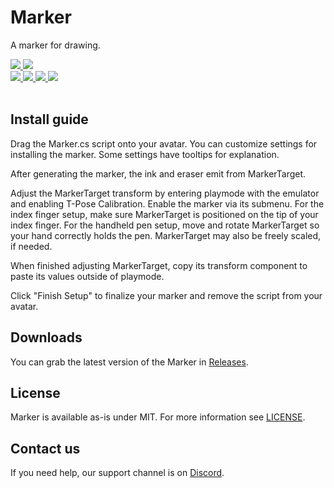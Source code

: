 <div>
  <h1>Marker</h1>
  <p>
     A marker for drawing.
  </p>

  <a href="https://github.com/VRLabs/Marker/releases/latest">
    <img src="https://img.shields.io/github/v/release/VRLabs/Marker.svg?style=flat-square">
  </a>
  <a href="https://github.com/VRLabs/Marker/releases/latest">
    <img src="https://img.shields.io/badge/Unity-2019.4-green.svg?style=flat-square">
  </a>
  <br />
  <a href="https://github.com/VRLabs/Marker/issues">
    <img src="https://img.shields.io/github/issues-raw/VRLabs/Marker.svg?style=flat-square">
  </a>
  <a href="https://github.com/VRLabs/Marker/issues?q=is%3Aissue+is%3Aclosed">
    <img src="https://img.shields.io/github/issues-closed-raw/VRLabs/Marker.svg?style=flat-square">
  </a>
  <a href="https://github.com/VRLabs/Marker/pull">
    <img src="https://img.shields.io/github/issues-pr-raw/VRLabs/Marker.svg?style=flat-square">
  </a>
  <a href="https://github.com/VRLabs/Marker/pulls?q=is%3Apr+is%3Aclosed">
    <img src="https://img.shields.io/github/issues-pr-closed-raw/VRLabs/Marker.svg?style=flat-square">
  </a>
  <br />
  <br />
</div>

## Install guide

Drag the Marker.cs script onto your avatar. You can customize settings for installing the marker. Some settings have tooltips for explanation.

After generating the marker, the ink and eraser emit from MarkerTarget.

Adjust the MarkerTarget transform by entering playmode with the emulator and enabling T-Pose Calibration. Enable the marker via its submenu. For the index finger setup, make sure MarkerTarget is positioned on the tip of your index finger. For the handheld pen setup, move and rotate MarkerTarget so your hand correctly holds the pen. MarkerTarget may also be freely scaled, if needed.

When finished adjusting MarkerTarget, copy its transform component to paste its values outside of playmode.

Click "Finish Setup" to finalize your marker and remove the script from your avatar.

## Downloads

You can grab the latest version of the Marker in [Releases](https://github.com/VRLabs/Marker/releases/latest).

## License

Marker is available as-is under MIT. For more information see [LICENSE](https://github.com/VRLabs/Marker/blob/dev/LICENSE).

## Contact us

If you need help, our support channel is on [Discord](https://discord.vrlabs.dev).
